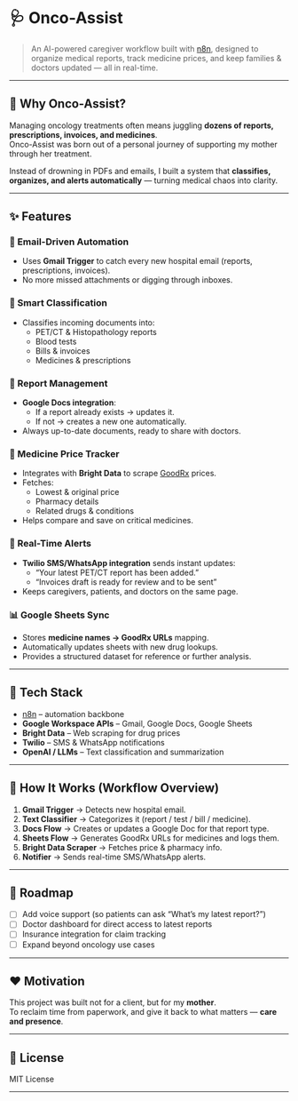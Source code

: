 # 🩺 Onco-Assist

> An AI-powered caregiver workflow built with [n8n](https://n8n.io), designed to organize medical reports, track medicine prices, and keep families & doctors updated — all in real-time.

---


## 🌟 Why Onco-Assist?

Managing oncology treatments often means juggling **dozens of reports, prescriptions, invoices, and medicines**.  
Onco-Assist was born out of a personal journey of supporting my mother through her treatment.  

Instead of drowning in PDFs and emails, I built a system that **classifies, organizes, and alerts automatically** — turning medical chaos into clarity.

---

## ✨ Features

### 📧 Email-Driven Automation
- Uses **Gmail Trigger** to catch every new hospital email (reports, prescriptions, invoices).  
- No more missed attachments or digging through inboxes.  

### 🧠 Smart Classification
- Classifies incoming documents into:
  - PET/CT & Histopathology reports
  - Blood tests
  - Bills & invoices
  - Medicines & prescriptions  

### 📑 Report Management
- **Google Docs integration**:
  - If a report already exists → updates it.  
  - If not → creates a new one automatically.  
- Always up-to-date documents, ready to share with doctors.  

### 💊 Medicine Price Tracker
- Integrates with **Bright Data** to scrape [GoodRx](https://www.goodrx.com/) prices.  
- Fetches:
  - Lowest & original price  
  - Pharmacy details
  - Related drugs & conditions  
- Helps compare and save on critical medicines.  

### 📲 Real-Time Alerts
- **Twilio SMS/WhatsApp integration** sends instant updates:
  - “Your latest PET/CT report has been added.”  
  - “Invoices draft is ready for review and to be sent”  
- Keeps caregivers, patients, and doctors on the same page.  

### 📊 Google Sheets Sync
- Stores **medicine names → GoodRx URLs** mapping.  
- Automatically updates sheets with new drug lookups.  
- Provides a structured dataset for reference or further analysis.  

---

## 🔧 Tech Stack

- [n8n](https://n8n.io) – automation backbone  
- **Google Workspace APIs** – Gmail, Google Docs, Google Sheets  
- **Bright Data** – Web scraping for drug prices  
- **Twilio** – SMS & WhatsApp notifications  
- **OpenAI / LLMs** – Text classification and summarization  

---

## 🚀 How It Works (Workflow Overview)

1. **Gmail Trigger** → Detects new hospital email.  
2. **Text Classifier** → Categorizes it (report / test / bill / medicine).  
3. **Docs Flow** → Creates or updates a Google Doc for that report type.  
4. **Sheets Flow** → Generates GoodRx URLs for medicines and logs them.  
5. **Bright Data Scraper** → Fetches price & pharmacy info.  
6. **Notifier** → Sends real-time SMS/WhatsApp alerts.  

---

## 📌 Roadmap

- [ ] Add voice support (so patients can ask “What’s my latest report?”)  
- [ ] Doctor dashboard for direct access to latest reports  
- [ ] Insurance integration for claim tracking  
- [ ] Expand beyond oncology use cases  

---

## ❤️ Motivation

This project was built not for a client, but for my **mother**.  
To reclaim time from paperwork, and give it back to what matters — **care and presence**.  

---

## 📜 License

MIT License

---

